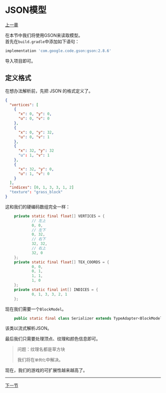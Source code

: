 # JSON模型

[上一章](../chapter2/hud.md)

在本节中我们将使用GSON来读取模型。  
首先在`build.gradle`中添加如下语句：
```groovy
implementation 'com.google.code.gson:gson:2.8.6'
```
导入项目即可。

## 定义格式

在想办法解析前，先把 JSON 的格式定义了。
```json
{
  "vertices": [
    {
      "x": 0, "y": 0,
      "u": 0, "v": 0
    },
    {
      "x": 0, "y": 32,
      "u": 0, "v": 1
    },
    {
      "x": 32, "y": 32
      "u": 1, "v": 1
    },
    {
      "x": 32, "y": 0,
      "u": 1, "v": 0
    }
  ],
  "indices": [0, 1, 3, 3, 1, 2]
  "texture": "grass_block"
}
```
这和我们的硬编码数组完全一样：
```java
    private static final float[] VERTICES = {
            // 左上
            0, 0,
            // 左下
            0, 32,
            // 右下
            32, 32,
            // 右上
            32, 0
    };
    private static final float[] TEX_COORDS = {
            0, 0,
            0, 1,
            1, 1,
            1, 0
    };
    private static final int[] INDICES = {
            0, 1, 3, 3, 2, 1
    };
```
现在我们需要一个`BlockModel`。  
```java
    public static final class Serializer extends TypeAdapter<BlockModel> {
```
该类以流式解析JSON。

最后我们只需要处理顶点、纹理和颜色信息即可。

> 问题：纹理名都是草方块
> 
> 我们将在`单例化`中解决。

现在，我们的游戏的可扩展性越来越高了。

---
[下一节](worldgen.md)
